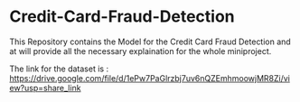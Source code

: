 # Credit-Card-Fraud-Detection

This Repository contains the Model for the Credit Card Fraud Detection and at will provide all the necessary explaination for the whole miniproject.

The link for the dataset is : 
https://drive.google.com/file/d/1ePw7PaGlrzbj7uv6nQZEmhmoowjMR8Zi/view?usp=share_link
